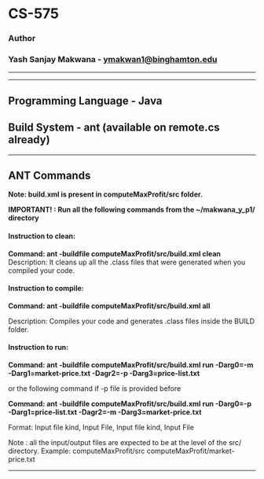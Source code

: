 # CS-575

### Author
### Yash Sanjay Makwana - ymakwan1@binghamton.edu

-----------------------------------------------------------------------
-----------------------------------------------------------------------

## Programming Language - Java
## Build System - ant (available on remote.cs already)

-----------------------------------------------------------------------
## ANT Commands 
 **Note: build.xml is present in computeMaxProfit/src folder.**

 **IMPORTANT! : Run all the following commands from the ~/makwana_y_p1/ directory**

#### Instruction to clean:

 **Command: ant -buildfile computeMaxProfit/src/build.xml clean**
Description: It cleans up all the .class files that were generated when you
compiled your code.

#### Instruction to compile:

 **Command: ant -buildfile computeMaxProfit/src/build.xml all**

Description: Compiles your code and generates .class files inside the BUILD folder.

#### Instruction to run:
 **Command: ant -buildfile computeMaxProfit/src/build.xml run -Darg0=-m -Darg1=market-price.txt -Dagr2=-p -Darg3=price-list.txt**

 or the following command if -p file is provided before

 **Command: ant -buildfile computeMaxProfit/src/build.xml run -Darg0=-p -Darg1=price-list.txt -Dagr2=-m -Darg3=market-price.txt**

Format: Input file kind, Input File, Input file kind, Input File

Note : all the input/output files are expected to be at the level of the src/ directory. Example:
computeMaxProfit/src
computeMaxProfit/market-price.txt

-----------------------------------------------------------------------